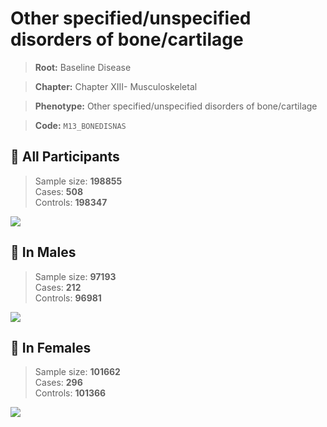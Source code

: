 # Other specified/unspecified disorders of  bone/cartilage

> **Root:** Baseline Disease  

> **Chapter:** Chapter XIII- Musculoskeletal  

> **Phenotype:** Other specified/unspecified disorders of  bone/cartilage  

> **Code:** `M13_BONEDISNAS`

## 🧪 All Participants  
> Sample size: **198855**  
> Cases: **508**  
> Controls: **198347**
<img src="/Disease/Figures/ALL/Baseline/M13_BONEDISNAS.png"/>
<CsvTable src="/public/Disease/Data/ALL/Baseline/LG_M13_BONEDISNAS.csv" label="🔍 View full results" />

## 👨 In Males  
> Sample size: **97193**  
> Cases: **212**  
> Controls: **96981**
<img src="/Disease/Figures/Male/Baseline/M13_BONEDISNAS.png"/>
<CsvTable src="/public/Disease/Data/Male/Baseline/LG_M13_BONEDISNAS.csv" label="🔍 View full results" />

## 👩 In Females  
> Sample size: **101662**  
> Cases: **296**  
> Controls: **101366**
<img src="/Disease/Figures/Female/Baseline/M13_BONEDISNAS.png"/>
<CsvTable src="/public/Disease/Data/Female/Baseline/LG_M13_BONEDISNAS.csv" label="🔍 View full results" />
